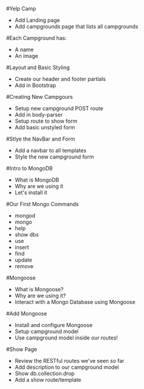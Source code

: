 #Yelp Camp
* Add Landing page
* Add campgrounds page that lists all campgrounds

#Each Campground has:
* A name
* An image

#Layout and Basic Styling
* Create our header and footer partials
* Add in Bootstrap

#Creating New Campgours
* Setup new campground POST route
* Add in body-parser
* Setup route to show form
* Add basic unstyled form

#Stlye the NavBar and Form
* Add a navbar to all templates
* Style the new campground form

#Intro to MongoDB
* What is MongoDB
* Why are we using it
* Let's install it

#Our First Mongo Commands
* mongod
* mongo
* help
* show dbs
* use
* insert
* find
* update
* remove

#Mongoose
* What is Mongoose?
* Why are we using it?
* Interact with a Mongo Database using Mongoose

#Add Mongoose
* Install and configure Mongoose
* Setup campground model
* Use campground model inside our routes!

#Show Page
* Review the RESTful routes we've seen so far
* Add description to our campground model
* Show db.collection.drop
* Add a show route/template